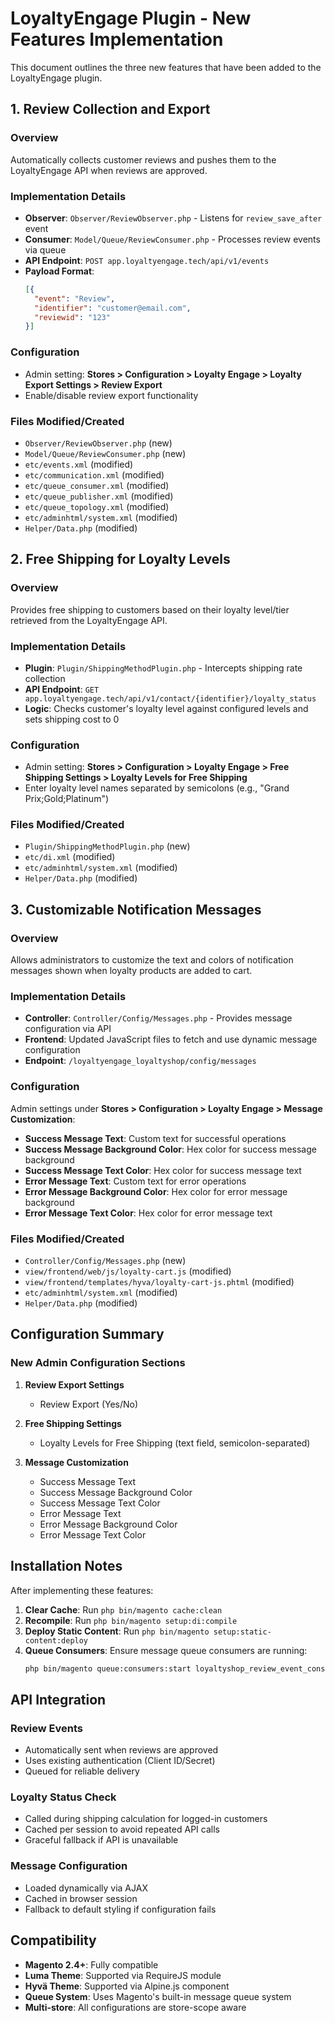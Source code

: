 # LoyaltyEngage Plugin - New Features Implementation

This document outlines the three new features that have been added to the LoyaltyEngage plugin.

## 1. Review Collection and Export

### Overview
Automatically collects customer reviews and pushes them to the LoyaltyEngage API when reviews are approved.

### Implementation Details
- **Observer**: `Observer/ReviewObserver.php` - Listens for `review_save_after` event
- **Consumer**: `Model/Queue/ReviewConsumer.php` - Processes review events via queue
- **API Endpoint**: `POST app.loyaltyengage.tech/api/v1/events`
- **Payload Format**:
  ```json
  [{
    "event": "Review",
    "identifier": "customer@email.com",
    "reviewid": "123"
  }]
  ```

### Configuration
- Admin setting: **Stores > Configuration > Loyalty Engage > Loyalty Export Settings > Review Export**
- Enable/disable review export functionality

### Files Modified/Created
- `Observer/ReviewObserver.php` (new)
- `Model/Queue/ReviewConsumer.php` (new)
- `etc/events.xml` (modified)
- `etc/communication.xml` (modified)
- `etc/queue_consumer.xml` (modified)
- `etc/queue_publisher.xml` (modified)
- `etc/queue_topology.xml` (modified)
- `etc/adminhtml/system.xml` (modified)
- `Helper/Data.php` (modified)

## 2. Free Shipping for Loyalty Levels

### Overview
Provides free shipping to customers based on their loyalty level/tier retrieved from the LoyaltyEngage API.

### Implementation Details
- **Plugin**: `Plugin/ShippingMethodPlugin.php` - Intercepts shipping rate collection
- **API Endpoint**: `GET app.loyaltyengage.tech/api/v1/contact/{identifier}/loyalty_status`
- **Logic**: Checks customer's loyalty level against configured levels and sets shipping cost to 0

### Configuration
- Admin setting: **Stores > Configuration > Loyalty Engage > Free Shipping Settings > Loyalty Levels for Free Shipping**
- Enter loyalty level names separated by semicolons (e.g., "Grand Prix;Gold;Platinum")

### Files Modified/Created
- `Plugin/ShippingMethodPlugin.php` (new)
- `etc/di.xml` (modified)
- `etc/adminhtml/system.xml` (modified)
- `Helper/Data.php` (modified)

## 3. Customizable Notification Messages

### Overview
Allows administrators to customize the text and colors of notification messages shown when loyalty products are added to cart.

### Implementation Details
- **Controller**: `Controller/Config/Messages.php` - Provides message configuration via API
- **Frontend**: Updated JavaScript files to fetch and use dynamic message configuration
- **Endpoint**: `/loyaltyengage_loyaltyshop/config/messages`

### Configuration
Admin settings under **Stores > Configuration > Loyalty Engage > Message Customization**:
- **Success Message Text**: Custom text for successful operations
- **Success Message Background Color**: Hex color for success message background
- **Success Message Text Color**: Hex color for success message text
- **Error Message Text**: Custom text for error operations
- **Error Message Background Color**: Hex color for error message background
- **Error Message Text Color**: Hex color for error message text

### Files Modified/Created
- `Controller/Config/Messages.php` (new)
- `view/frontend/web/js/loyalty-cart.js` (modified)
- `view/frontend/templates/hyva/loyalty-cart-js.phtml` (modified)
- `etc/adminhtml/system.xml` (modified)
- `Helper/Data.php` (modified)

## Configuration Summary

### New Admin Configuration Sections
1. **Review Export Settings**
   - Review Export (Yes/No)

2. **Free Shipping Settings**
   - Loyalty Levels for Free Shipping (text field, semicolon-separated)

3. **Message Customization**
   - Success Message Text
   - Success Message Background Color
   - Success Message Text Color
   - Error Message Text
   - Error Message Background Color
   - Error Message Text Color

## Installation Notes

After implementing these features:

1. **Clear Cache**: Run `php bin/magento cache:clean`
2. **Recompile**: Run `php bin/magento setup:di:compile`
3. **Deploy Static Content**: Run `php bin/magento setup:static-content:deploy`
4. **Queue Consumers**: Ensure message queue consumers are running:
   ```bash
   php bin/magento queue:consumers:start loyaltyshop_review_event_consumer
   ```

## API Integration

### Review Events
- Automatically sent when reviews are approved
- Uses existing authentication (Client ID/Secret)
- Queued for reliable delivery

### Loyalty Status Check
- Called during shipping calculation for logged-in customers
- Cached per session to avoid repeated API calls
- Graceful fallback if API is unavailable

### Message Configuration
- Loaded dynamically via AJAX
- Cached in browser session
- Fallback to default styling if configuration fails

## Compatibility

- **Magento 2.4+**: Fully compatible
- **Luma Theme**: Supported via RequireJS module
- **Hyvä Theme**: Supported via Alpine.js component
- **Queue System**: Uses Magento's built-in message queue system
- **Multi-store**: All configurations are store-scope aware
